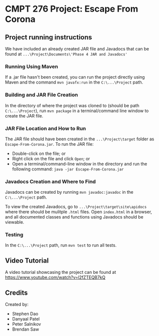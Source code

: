 # CMPT 276 Project: Escape From Corona #

## Project running instructions ##
We have included an already created JAR file and Javadocs that can be found at `...\Project\Documents\'Phase 4 JAR and Javadocs'`

### Running Using Maven ###
If a .jar file hasn't been created, you can run the project directly using Maven and the command `mvn javafx:run` in the `C:\...\Project` path.

### Building and JAR File Creation ###
In the directory of where the project was cloned to (should be path `C:\...\Project`), run `mvn package` in a terminal/command line window to create the JAR file.

### JAR File Location and How to Run ###
The JAR file should have been created in the `...\Project\target` folder as `Escape-From-Corona.jar`.
To run the JAR file:
* Double-click on the file; or
* Right click on the file and click `Open`; or
* Open a terminal/command-line window in the directory and run the following command: `java -jar Escape-From-Corona.jar`

### Javadocs Creation and Where to Find ###
Javadocs can be created by running `mvn javadoc:javadoc` in the `C:\...\Project` path.  

To view the created Javadocs, go to `...\Project\target\site\apidocs` where there should be mulitple `.html` files. Open `index.html` in a browser, and all documented classes and functions using Javadocs should be viewable.

### Testing ###
In the `C:\...\Project` path, run `mvn test` to run all tests.

## Video Tutorial ##
A video tutorial showcasing the project can be found at https://www.youtube.com/watch?v=l2fZTEQB7kQ


## Credits ##
Created by:
* Stephen Dao
* Danyaal Patel
* Peter Salnikov
* Brendan Saw